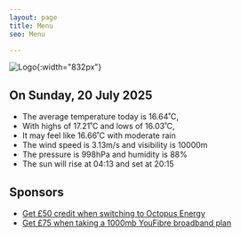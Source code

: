 ```yaml
---
layout: page
title: Menu
seo: Menu

---
```


![Logo](/images/logo.jpg){:width="832px"}

<!-- weather_marker starts -->
## On Sunday, 20 July 2025

- The average temperature today is 16.64˚C,
- With highs of 17.21˚C and lows of 16.03˚C,
- It may feel like 16.66˚C with moderate rain
- The wind speed is 3.13m/s and visibility is 10000m
- The pressure is 998hPa and humidity is 88%
- The sun will rise at 04:13 and set at 20:15

<!-- weather_marker ends -->

## Sponsors

- [Get £50 credit when switching to Octopus Energy](https://bit.ly/3oD1nnS)
- [Get £75 when taking a 1000mb YouFibre broadband plan](https://aklam.io/91zWhU?)
